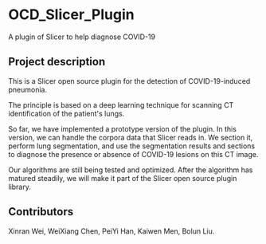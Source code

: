 # OCD_Slicer_Plugin
A plugin of Slicer to help diagnose COVID-19 

## Project description

This is a Slicer open source plugin for the detection of COVID-19-induced pneumonia. 

The principle is based on a deep learning technique for scanning CT identification of the patient's lungs. 

So far, we have implemented a prototype version of the plugin. In this version, we can handle the corpora data that Slicer reads in. We section it, perform lung segmentation, and use the segmentation results and sections to diagnose the presence or absence of COVID-19 lesions on this CT image.

Our algorithms are still being tested and optimized. After the algorithm has matured steadily, we will make it part of the Slicer open source plugin library.

## Contributors

Xinran Wei, WeiXiang Chen, PeiYi Han, Kaiwen Men, Bolun Liu.